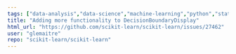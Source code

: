 ```yaml
---
tags: ["data-analysis","data-science","machine-learning","python","statistics"]
title: "Adding more functionality to DecisionBoundaryDisplay"
html_url: "https://github.com/scikit-learn/scikit-learn/issues/27462"
user: "glemaitre"
repo: "scikit-learn/scikit-learn"
---
```


